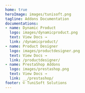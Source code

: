 ```yaml
---
home: true
heroImage: images/tunisoft.png
tagline: Addons Documentation
documentations:
- name: Dynamic Product
  logo: images/dynamicproduct.png
  text: View Docs →
  link: /dynamicproduct/
- name: Product Designer
  logo: images/productdesigner.png
  text: View Docs →
  link: /productdesigner/
- name: PrestaShop Addons
  logo: images/prestashop.png
  text: View Docs →
  link: __/prestashop/
footer: ©️ TuniSoft Solutions
---
```

